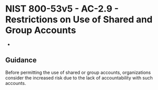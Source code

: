 # NIST 800-53v5 - AC-2.9 - Restrictions on Use of Shared and Group Accounts
- 
## Guidance
Before permitting the use of shared or group accounts, organizations consider the increased risk due to the lack of accountability with such accounts.